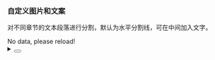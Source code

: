 ### 自定义图片和文案

对不同章节的文本段落进行分割，默认为水平分割线，可在中间加入文字。

<div class="cell-demo vp-raw">
  <yc-empty>
    <template #image>
      <icon-exclamation-circle-fill />
    </template>
    No data, please reload!
  </yc-empty>
</div>

<details>
<summary>
 <button class="code-btn"  >
    <icon-code />
 </button>
</summary>

```vue
<template>
  <yc-empty>
    <template #image>
      <icon-exclamation-circle-fill />
    </template>
    No data, please reload!
  </yc-empty>
</template>
```

</details>
